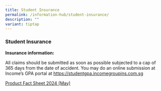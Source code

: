 ```yaml
---
title: Student Insurance
permalink: /information-hub/student-insurance/
description: ""
variant: tiptap
---
```

<h3>Student Insurance</h3>
<p><strong>Insurance information:</strong>
</p>
<p>All claims should be submitted as soon as possible subjected to a cap
of 365 days from the date of accident. You may do an online submission
at Income’s GPA portal at <a href="https://studentgpa.incomegroupins.com.sg" rel="noopener noreferrer nofollow" target="_blank">https://studentgpa.incomegroupins.com.sg</a>
</p>
<p><a href="/files/Student insurance/Product_Fact_Sheet__Year_2024_May__Revised.pdf" rel="noopener noreferrer nofollow" target="_blank">Product Fact Sheet 2024 (May)</a>
</p>